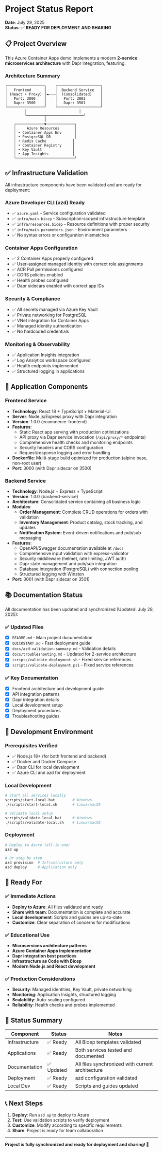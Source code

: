 # Project Status Report

**Date**: July 29, 2025  
**Status**: ✅ **READY FOR DEPLOYMENT AND SHARING**

## 📋 Project Overview

This Azure Container Apps demo implements a modern **2-service microservices architecture** with Dapr integration, featuring:

### Architecture Summary
```
┌─────────────────┐    ┌────────────────────┐
│   Frontend      │    │  Backend Service   │
│ (React + Proxy) │◄───┤  (Consolidated)    │
│   Port: 3000    │    │   Port: 3001       │
│   Dapr: 3500    │    │   Dapr: 3501       │
└─────────────────┘    └────────────────────┘
         │                        │
         └────────┬─────────────────┘
                  │
    ┌─────────────▼─────────────┐
    │     Azure Resources       │
    │ • Container Apps Env      │
    │ • PostgreSQL DB           │
    │ • Redis Cache            │
    │ • Container Registry     │
    │ • Key Vault              │
    │ • App Insights           │
    └───────────────────────────┘
```

## ✅ Infrastructure Validation

All infrastructure components have been validated and are ready for deployment:

### Azure Developer CLI (azd) Ready
- ✅ `azure.yaml` - Service configuration validated
- ✅ `infra/main.bicep` - Subscription-scoped infrastructure template
- ✅ `infra/resources.bicep` - Resource definitions with proper security
- ✅ `infra/main.parameters.json` - Environment parameters
- ✅ No syntax errors or configuration mismatches

### Container Apps Configuration
- ✅ 2 Container Apps properly configured
- ✅ User-assigned managed identity with correct role assignments
- ✅ ACR Pull permissions configured
- ✅ CORS policies enabled
- ✅ Health probes configured
- ✅ Dapr sidecars enabled with correct app IDs

### Security & Compliance
- ✅ All secrets managed via Azure Key Vault
- ✅ Private networking for PostgreSQL
- ✅ VNet integration for Container Apps
- ✅ Managed identity authentication
- ✅ No hardcoded credentials

### Monitoring & Observability
- ✅ Application Insights integration
- ✅ Log Analytics workspace configured
- ✅ Health endpoints implemented
- ✅ Structured logging in applications

## 🚀 Application Components

### Frontend Service
- **Technology**: React 18 + TypeScript + Material-UI
- **Server**: Node.js/Express proxy with Dapr integration  
- **Version**: 1.0.0 (ecommerce-frontend)
- **Features**: 
  - Static React app serving with production optimizations
  - API proxy via Dapr service invocation (`/api/proxy/*` endpoints)
  - Comprehensive health checks and monitoring endpoints
  - Security headers and CORS configuration
  - Request/response logging and error handling
- **Dockerfile**: Multi-stage build optimized for production (alpine base, non-root user)
- **Port**: 3000 (with Dapr sidecar on 3500)

### Backend Service  
- **Technology**: Node.js + Express + TypeScript
- **Version**: 1.0.0 (backend-service)
- **Architecture**: Consolidated service containing all business logic
- **Modules**:
  - **Order Management**: Complete CRUD operations for orders with validation
  - **Inventory Management**: Product catalog, stock tracking, and updates  
  - **Notification System**: Event-driven notifications and pub/sub messaging
- **Features**:
  - OpenAPI/Swagger documentation available at `/docs`
  - Comprehensive input validation with express-validator
  - Security middleware (helmet, rate limiting, JWT auth)
  - Dapr state management and pub/sub integration
  - Database integration (PostgreSQL) with connection pooling
  - Structured logging with Winston
- **Port**: 3001 (with Dapr sidecar on 3501)

## 📚 Documentation Status

All documentation has been updated and synchronized (Updated: July 29, 2025):

### ✅ Updated Files
- [x] `README.md` - Main project documentation
- [x] `QUICKSTART.md` - Fast deployment guide
- [x] `docs/azd-validation-summary.md` - Validation details
- [x] `docs/troubleshooting.md` - Updated for 2-service architecture
- [x] `scripts/validate-deployment.sh` - Fixed service references
- [x] `scripts/validate-deployment.ps1` - Fixed service references

### ✅ Key Documentation
- [x] Frontend architecture and development guide
- [x] API integration patterns
- [x] Dapr integration details
- [x] Local development setup
- [x] Deployment procedures
- [x] Troubleshooting guides

## 🔧 Development Environment

### Prerequisites Verified
- ✅ Node.js 18+ (for both frontend and backend)
- ✅ Docker and Docker Compose
- ✅ Dapr CLI for local development
- ✅ Azure CLI and azd for deployment

### Local Development
```bash
# Start all services locally
scripts/start-local.bat        # Windows
./scripts/start-local.sh       # Linux/macOS

# Validate local setup
scripts/validate-local.bat     # Windows
./scripts/validate-local.sh    # Linux/macOS
```

### Deployment
```bash
# Deploy to Azure (all-in-one)
azd up

# Or step by step
azd provision  # Infrastructure only
azd deploy     # Application only
```

## 🎯 Ready For

### ✅ Immediate Actions
- **Deploy to Azure**: All files validated and ready
- **Share with team**: Documentation is complete and accurate
- **Local development**: Scripts and guides are up-to-date
- **Customize**: Clear separation of concerns for modifications

### ✅ Educational Use
- **Microservices architecture patterns**
- **Azure Container Apps implementation**
- **Dapr integration best practices**
- **Infrastructure as Code with Bicep**
- **Modern Node.js and React development**

### ✅ Production Considerations
- **Security**: Managed identities, Key Vault, private networking
- **Monitoring**: Application Insights, structured logging
- **Scalability**: Auto-scaling configured
- **Reliability**: Health checks and probes implemented

## 🚦 Status Summary

| Component | Status | Notes |
|-----------|---------|-------|
| Infrastructure | ✅ Ready | All Bicep templates validated |
| Applications | ✅ Ready | Both services tested and documented |
| Documentation | ✅ Updated | All files synchronized with current architecture |
| Deployment | ✅ Ready | azd configuration validated |
| Local Dev | ✅ Ready | Scripts and guides updated |

## 📞 Next Steps

1. **Deploy**: Run `azd up` to deploy to Azure
2. **Test**: Use validation scripts to verify deployment
3. **Customize**: Modify according to specific requirements
4. **Share**: Project is ready for team collaboration

---

**Project is fully synchronized and ready for deployment and sharing! 🎉**
